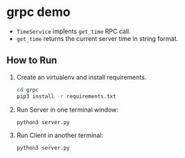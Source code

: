 # grpc demo

* `TimeService` implents `get_time` RPC call.
* `get_time` returns the current server time in string format.

## How to Run

1. Create an virtualenv and install requirements.
    ```bash
    cd grpc
    pip3 install -r requirements.txt
    ```

1. Run Server in one terminal window:
    ```bash
    python3 server.py
    ```

1. Run Client in another terminal:
    ```bash
    python3 server.py
    ```